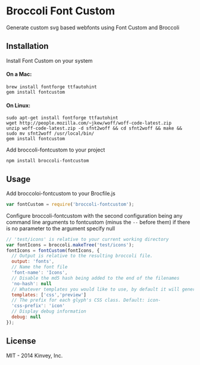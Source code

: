 # Broccoli Font Custom

Generate custom svg based webfonts using Font Custom and Broccoli

## Installation

Install Font Custom on your system
#### On a Mac:
```
brew install fontforge ttfautohint
gem install fontcustom
```

#### On Linux:
```
sudo apt-get install fontforge ttfautohint
wget http://people.mozilla.com/~jkew/woff/woff-code-latest.zip
unzip woff-code-latest.zip -d sfnt2woff && cd sfnt2woff && make && sudo mv sfnt2woff /usr/local/bin/
gem install fontcustom
```

Add broccoli-fontcustom to your project
```
npm install broccoli-fontcustom
```

## Usage

Add broccoloi-fontcustom to your Brocfile.js
```javascript
var fontCustom = require('broccoli-fontcustom');
```

Configure broccoli-fontcustom with the second configuration being any command line arguments to fontcustom (minus the `--` before them) if there is no parameter to the argument specify null
```javascript
// 'test/icons' is relative to your current working directory
var fontIcons = broccoli.makeTree('test/icons');
fontIcons = fontCustom(fontIcons, {
  // Output is relative to the resulting broccoli file.
  output: 'fonts',
  // Name the font file
  'font-name': 'Icons',
  // Disable the md5 hash being added to the end of the filenames
  'no-hash': null
  // Whatever templates you would like to use, by default it will generate `preview` and `css` templates
  templates: ['css','preview']
  // The prefix for each glyph's CSS class. Default: icon-
  'css-prefix': 'icon'
  // Display debug information
  debug: null
});
```


## License
MIT - 2014 Kinvey, Inc.